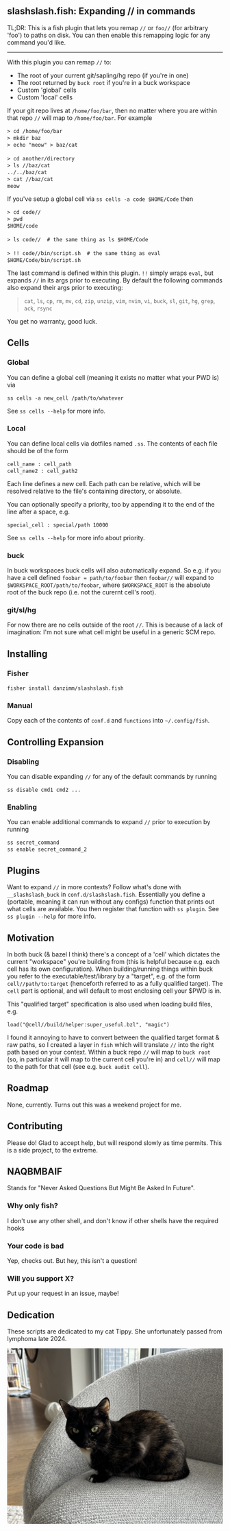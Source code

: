 ## slashslash.fish: Expanding // in commands

TL;DR: This is a fish plugin that lets you remap `//` or `foo//` (for arbitrary 'foo') to paths on disk. You can then enable this remapping logic for any command you'd like.

---

With this plugin you can remap `//` to:
- The root of your current git/sapling/hg repo (if you're in one)
- The root returned by `buck root` if you're in a buck workspace
- Custom 'global' cells
- Custom 'local' cells

If your git repo lives at `/home/foo/bar`, then no matter where you are within that repo `//` will map to `/home/foo/bar`. For example
```
> cd /home/foo/bar
> mkdir baz
> echo "meow" > baz/cat

> cd another/directory
> ls //baz/cat
../../baz/cat
> cat //baz/cat
meow
```

If you've setup a global cell via `ss cells -a code $HOME/Code` then
```
> cd code//
> pwd
$HOME/code

> ls code//  # the same thing as ls $HOME/Code

> !! code//bin/script.sh  # the same thing as eval $HOME/Code/bin/script.sh
```

The last command is defined within this plugin. `!!` simply wraps `eval`, but expands `//` in its args prior to executing. By default the following commands also expand their args prior to executing:

> `cat`, `ls`, `cp`, `rm`, `mv`, `cd`, `zip`, `unzip`, `vim`,
> `nvim`, `vi`, `buck`, `sl`, `git`, `hg`, `grep`, `ack`, `rsync`

You get no warranty, good luck.

## Cells

### Global

You can define a global cell (meaning it exists no matter what your PWD is) via
```
ss cells -a new_cell /path/to/whatever
```
See `ss cells --help` for more info.

### Local

You can define local cells via dotfiles named `.ss`. The contents of each file should be of the form
```
cell_name : cell_path
cell_name2 : cell_path2
```
Each line defines a new cell. Each path can be relative, which will be resolved relative to the file's containing directory, or absolute.

You can optionally specify a priority, too by appending it to the end of the line after a space, e.g.
```
special_cell : special/path 10000
```
See `ss cells --help` for more info about priority.

### buck

In buck workspaces buck cells will also automatically expand. So e.g. if you have a cell defined `foobar = path/to/foobar` then `foobar//` will expand to `$WORKSPACE_ROOT/path/to/foobar`, where `$WORKSPACE_ROOT` is the absolute root of the buck repo (i.e. not the curernt cell's root).

### git/sl/hg

For now there are no cells outside of the root `//`. This is because of a lack of imagination: I'm not sure what cell might be useful in a generic SCM repo.

## Installing

### Fisher

```
fisher install danzimm/slashslash.fish
```

### Manual

Copy each of the contents of `conf.d` and `functions` into `~/.config/fish`.

## Controlling Expansion

### Disabling

You can disable expanding `//` for any of the default commands by running
```
ss disable cmd1 cmd2 ...
```

### Enabling
You can enable additional commands to expand `//` prior to execution by running
```
ss secret_command
ss enable secret_command_2
```

## Plugins

Want to expand `//` in more contexts? Follow what's done with `__slashslash_buck` in `conf.d/slashslash.fish`. Essentially you define a (portable, meaning it can run without any configs) function that prints out what cells are available. You then register that function with `ss plugin`. See `ss plugin --help` for more info.

## Motivation

In both buck (& bazel I think) there's a concept of a 'cell' which dictates the current "workspace" you're building from (this is helpful because e.g. each cell has its own configuration). When building/running things within buck you refer to the executable/test/library by a "target", e.g. of the form `cell//path/to:target` (henceforth referred to as a fully qualified target). The `cell` part is optional, and will default to most enclosing cell your $PWD is in.

This "qualified target" specification is also used when loading build files, e.g.
```
load("@cell//build/helper:super_useful.bzl", "magic")
```

I found it annoying to have to convert between the qualified target format & raw paths, so I created a layer in `fish` which will translate `//` into the right path based on your context. Within a buck repo `//` will map to `buck root` (so, in particular it will map to the current cell you're in) and `cell//` will map to the path for that cell (see e.g. `buck audit cell`).

## Roadmap

None, currently. Turns out this was a weekend project for me.

## Contributing

Please do! Glad to accept help, but will respond slowly as time permits. This is a side project, to the extreme.

## NAQBMBAIF

Stands for "Never Asked Questions But Might Be Asked In Future".

### Why only fish?

I don't use any other shell, and don't know if other shells have the required hooks

### Your code is bad

Yep, checks out. But hey, this isn't a question!

### Will you support X?

Put up your request in an issue, maybe!

## Dedication

These scripts are dedicated to my cat Tippy. She unfortunately passed from lymphoma late 2024.

![Photo of Tippy the Cat](tippy.jpeg)
